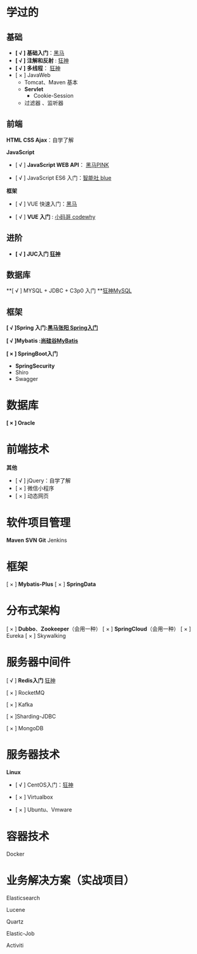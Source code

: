 # 学过的

## 基础

- **[ √  ]  基础入门**：[黑马](https://www.bilibili.com/video/BV18J411W7cE)
- **[ √  ] 注解和反射** : [狂神](https://www.bilibili.com/video/BV1p4411P7V3)
- **[ √  ] 多线程**： [狂神](https://www.bilibili.com/video/BV1V4411p7EF)
- [ × ] JavaWeb
  - Tomcat、Maven 基本
  - **Servlet**
      - Cookie-Session
  - 过滤器 、监听器

## 前端

**HTML CSS Ajax**：自学了解

**JavaScript**

- [ √  ]  **JavaScript WEB API**： [黑马PINK](https://www.bilibili.com/video/BV167411p7hi)

- [ √  ]  JavaScript ES6 入门：[智能社 blue](https://www.bilibili.com/video/BV1wt411t7hg)

**框架**

- [ √  ] VUE 快速入门：[黑马](https://www.bilibili.com/video/BV12J411m7MG)

- [ √  ] **VUE 入门** : [小码哥 codewhy](https://www.bilibili.com/video/BV15741177Eh)



## **进阶**

- **[ √ ] JUC入门 [狂神](https://www.bilibili.com/video/BV1B7411L7tE)**



## 数据库

**[ √  ] MYSQL + JDBC + C3p0 入门 **[狂神MySQL](https://www.bilibili.com/video/BV1NJ411J79W)



## 框架

**[ √  ]Spring 入门:[黑马张阳 Spring入门](https://www.bilibili.com/video/BV1Sb411s7vP)**

**[ √  ]Mybatis :[尚硅谷MyBatis](https://www.bilibili.com/video/BV1mW411M737)**

**[ × ] SpringBoot入门**

- **SpringSecurity** 
- Shiro
- Swagger

#  数据库

**[ × ] Oracle**



#  前端技术

**其他** 

- [ √  ] jQuery：自学了解
- [ × ] 微信小程序
- [ × ] 动态网页



#  软件项目管理

 **Maven**
 **SVN**
 **Git**
 Jenkins

#  框架

[ × ] **Mybatis-Plus**
[ × ]  **SpringData**

#  分布式架构

 [ × ] **Dubbo**、**Zookeeper**（会用一种）
 [ × ] **SpringCloud**（会用一种）
 [ × ] Eureka
 [ × ] Skywalking

#  服务器中间件

[ √  ] **Redis入门** [狂神](https://www.bilibili.com/video/BV1S54y1R7SB)

[ × ] RocketMQ

[ × ] Kafka

[ × ]Sharding-JDBC

[ × ] MongoDB

#  服务器技术

 **Linux**
- [ √  ] CentOS入门：[狂神](https://www.bilibili.com/video/BV187411y7hF)

- [ × ] Virtualbox

- [ × ] Ubuntu、Vmware



#  容器技术

Docker

#  业务解决方案（实战项目）

Elasticsearch

Lucene

Quartz

Elastic-Job

Activiti